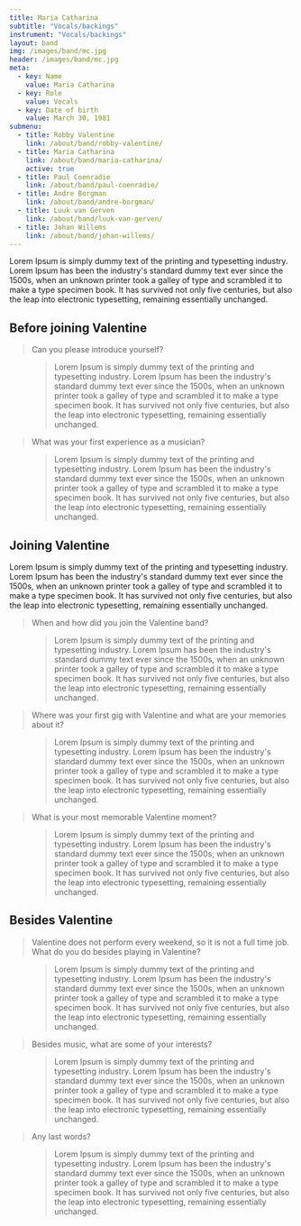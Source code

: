 ```yaml
---
title: Maria Catharina
subtitle: "Vocals/backings"
instrument: "Vocals/backings"
layout: band
img: /images/band/mc.jpg
header: /images/band/mc.jpg
meta:
  - key: Name
    value: Maria Catharina
  - key: Role
    value: Vocals
  - key: Date of birth
    value: March 30, 1981
submenu:
  - title: Robby Valentine
    link: /about/band/robby-valentine/
  - title: Maria Catharina
    link: /about/band/maria-catharina/
    active: true
  - title: Paul Coenradie
    link: /about/band/paul-coenradie/
  - title: Andre Borgman
    link: /about/band/andre-borgman/
  - title: Luuk van Gerven
    link: /about/band/luuk-van-gerven/
  - title: Johan Willems
    link: /about/band/johan-willems/
---
```


<p>Lorem Ipsum is simply dummy text of the printing and typesetting industry. Lorem Ipsum has been the industry's standard dummy text ever since the 1500s, when an unknown printer took a galley of type and scrambled it to make a type specimen book. It has survived not only five centuries, but also the leap into electronic typesetting, remaining essentially unchanged.</p>

<h2 class="u-heading-gamma">Before joining Valentine</h2>

<dl class="a-interview">
	<dt><blockquote><p>Can you please introduce yourself?</p></blockquote></dt>
	<dd><blockquote><p>Lorem Ipsum is simply dummy text of the printing and typesetting industry. Lorem Ipsum has been the industry's standard dummy text ever since the 1500s, when an unknown printer took a galley of type and scrambled it to make a type specimen book. It has survived not only five centuries, but also the leap into electronic typesetting, remaining essentially unchanged.</p></blockquote></dd>
	<dt><blockquote><p>What was your first experience as a musician?</p></blockquote></dt>
	<dd><blockquote><p>Lorem Ipsum is simply dummy text of the printing and typesetting industry. Lorem Ipsum has been the industry's standard dummy text ever since the 1500s, when an unknown printer took a galley of type and scrambled it to make a type specimen book. It has survived not only five centuries, but also the leap into electronic typesetting, remaining essentially unchanged.</p></blockquote></dd>
</dl>

<h2 class="u-heading-gamma">Joining Valentine</h2>

<p>Lorem Ipsum is simply dummy text of the printing and typesetting industry. Lorem Ipsum has been the industry's standard dummy text ever since the 1500s, when an unknown printer took a galley of type and scrambled it to make a type specimen book. It has survived not only five centuries, but also the leap into electronic typesetting, remaining essentially unchanged.</p>

<dl class="a-interview">
	<dt><blockquote><p>When and how did you join the Valentine band?</p></blockquote></dt>
	<dd><blockquote><p>Lorem Ipsum is simply dummy text of the printing and typesetting industry. Lorem Ipsum has been the industry's standard dummy text ever since the 1500s, when an unknown printer took a galley of type and scrambled it to make a type specimen book. It has survived not only five centuries, but also the leap into electronic typesetting, remaining essentially unchanged.</p></blockquote></dd>
	<dt><blockquote><p>Where was your first gig with Valentine and what are your memories about it?</p></blockquote></dt>
	<dd><blockquote><p>Lorem Ipsum is simply dummy text of the printing and typesetting industry. Lorem Ipsum has been the industry's standard dummy text ever since the 1500s, when an unknown printer took a galley of type and scrambled it to make a type specimen book. It has survived not only five centuries, but also the leap into electronic typesetting, remaining essentially unchanged.</p></blockquote></dd>
  <dt><blockquote><p>What is your most memorable Valentine moment?</p></blockquote></dt>
  <dd><blockquote><p>Lorem Ipsum is simply dummy text of the printing and typesetting industry. Lorem Ipsum has been the industry's standard dummy text ever since the 1500s, when an unknown printer took a galley of type and scrambled it to make a type specimen book. It has survived not only five centuries, but also the leap into electronic typesetting, remaining essentially unchanged.</p></blockquote></dd>
</dl>

<h2 class="u-heading-gamma">Besides Valentine</h2>

<dl class="a-interview">
  <dt><blockquote><p>Valentine does not perform every weekend, so it is not a full time job. What do you do besides playing in Valentine?</p></blockquote></dt>
  <dd><blockquote><p>Lorem Ipsum is simply dummy text of the printing and typesetting industry. Lorem Ipsum has been the industry's standard dummy text ever since the 1500s, when an unknown printer took a galley of type and scrambled it to make a type specimen book. It has survived not only five centuries, but also the leap into electronic typesetting, remaining essentially unchanged.</p></blockquote></dd>
  <dt><blockquote><p>Besides music, what are some of your interests?</p></blockquote></dt>
  <dd><blockquote><p>Lorem Ipsum is simply dummy text of the printing and typesetting industry. Lorem Ipsum has been the industry's standard dummy text ever since the 1500s, when an unknown printer took a galley of type and scrambled it to make a type specimen book. It has survived not only five centuries, but also the leap into electronic typesetting, remaining essentially unchanged.</p></blockquote></dd>
  <dt><blockquote><p>Any last words?</p></blockquote></dt>
  <dd><blockquote><p>Lorem Ipsum is simply dummy text of the printing and typesetting industry. Lorem Ipsum has been the industry's standard dummy text ever since the 1500s, when an unknown printer took a galley of type and scrambled it to make a type specimen book. It has survived not only five centuries, but also the leap into electronic typesetting, remaining essentially unchanged.</p></blockquote></dd>
</dl>